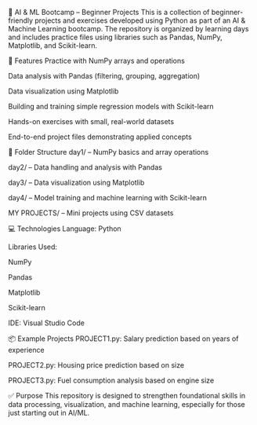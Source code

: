 🧠 AI & ML Bootcamp – Beginner Projects
This is a collection of beginner-friendly projects and exercises developed using Python as part of an AI & Machine Learning bootcamp. The repository is organized by learning days and includes practice files using libraries such as Pandas, NumPy, Matplotlib, and Scikit-learn.

🚀 Features
Practice with NumPy arrays and operations

Data analysis with Pandas (filtering, grouping, aggregation)

Data visualization using Matplotlib

Building and training simple regression models with Scikit-learn

Hands-on exercises with small, real-world datasets

End-to-end project files demonstrating applied concepts

📁 Folder Structure
day1/ – NumPy basics and array operations

day2/ – Data handling and analysis with Pandas

day3/ – Data visualization using Matplotlib

day4/ – Model training and machine learning with Scikit-learn

MY PROJECTS/ – Mini projects using CSV datasets

💻 Technologies
Language: Python

Libraries Used:

NumPy

Pandas

Matplotlib

Scikit-learn

IDE: Visual Studio Code

📦 Example Projects
PROJECT1.py: Salary prediction based on years of experience

PROJECT2.py: Housing price prediction based on size

PROJECT3.py: Fuel consumption analysis based on engine size

✅ Purpose
This repository is designed to strengthen foundational skills in data processing, visualization, and machine learning, especially for those just starting out in AI/ML.

